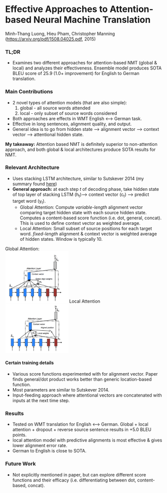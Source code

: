 # Effective Approaches to Attention-based Neural Machine Translation

Minh-Thang Luong, Hieu Pham, Christopher Manning
(https://arxiv.org/pdf/1508.04025.pdf, 2015)

### TL;DR
- Examines two different approaches for attention-based NMT (global & local) and analyzes their effectiveness. Ensemble model produces SOTA BLEU score of 25.9 (1.0+ improvement) for English to German translation.

### Main Contributions
- 2 novel types of attention models (that are also simple):
  1. global - all source words attended
  2. local - only subset of source words considered
- Both approaches are effects in WMT English <--> German task.
- Effective in long sentences, alignment quality, and output.
- General idea is to go from hidden state --> alignment vector --> context vector --> attentional hidden state.

**My takeaway:** Attention based NMT is definitely superior to non-attention approach, and both global & local architectures produce SOTA results for NMT.

### Relevant Architecture
- Uses stacking LSTM architecture, similar to Sutskever 2014 (my summary found [here](https://github.com/sviswana/deeplearning-paper-summaries/blob/master/SequenceToSequence.md))
- **General approach:** at each step *t* of decoding phase, take hidden state of top layer of stacking LSTM (h<sub>t</sub>)--> context vector (c<sub>t</sub>) --> predict target word (y<sub>t</sub>).
  - Global Attention: Compute *variable-length* alignment vector comparing target hidden state with each source hidden state.  Computes a content-based score function (i.e. dot, general, concat).  This is used to define context vector as weighted average.
  - Local Attention: Small subset of source positions for each target word. *fixed-length* alignment & context vector is weighted average of hidden states. Window is typically 10.

Global Attention:  
<img src="https://github.com/sviswana/deeplearning-paper-summaries/blob/master/paper-imgs/attention-1.png" width="40%">
Local Attention <img src="https://github.com/sviswana/deeplearning-paper-summaries/blob/master/paper-imgs/attention-2.png" width="40%">

#### Certain training details
- Various score functions experimented with for alignment vector. Paper finds general/dot product works better than generic location-based function.
- Most parameters are similar to Sutskever 2014.
- Input-feeding approach where attentional vectors are concatenated with inputs at the next time step.


### Results
- Tested on WMT translation for English <--> German. Global + local attention + dropout + reverse source sentence results in +5.0 BLEU points.
- local attention model with predictive alignments is most effective & gives lower alignment error rate.
- German to English is close to SOTA.

### Future Work
- Not explicitly mentioned in paper, but can explore different score functions and their efficacy (i.e. differentiating between dot, content-based, concat).
